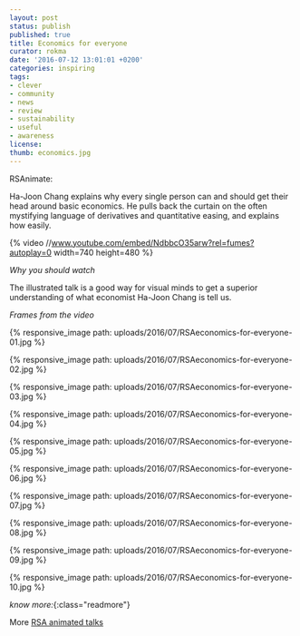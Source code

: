 ```yaml
---
layout: post
status: publish
published: true
title: Economics for everyone
curator: rokma
date: '2016-07-12 13:01:01 +0200'
categories: inspiring
tags:
- clever
- community
- news
- review
- sustainability
- useful
- awareness
license:
thumb: economics.jpg
---
```


RSAnimate:

Ha-Joon Chang explains why every single person can and should get their head around basic economics. He pulls back the curtain on the often mystifying language of derivatives and quantitative easing, and explains how easily.

{% video //www.youtube.com/embed/NdbbcO35arw?rel=fumes?autoplay=0 width=740 height=480 %}


_Why you should watch_

The illustrated talk is a good way for visual minds to get a superior understanding of what economist Ha-Joon Chang is tell us.


_Frames from the video_


{% responsive_image path: uploads/2016/07/RSAeconomics-for-everyone-01.jpg %}

{% responsive_image path: uploads/2016/07/RSAeconomics-for-everyone-02.jpg %}

{% responsive_image path: uploads/2016/07/RSAeconomics-for-everyone-03.jpg %}

{% responsive_image path: uploads/2016/07/RSAeconomics-for-everyone-04.jpg %}

{% responsive_image path: uploads/2016/07/RSAeconomics-for-everyone-05.jpg %}

{% responsive_image path: uploads/2016/07/RSAeconomics-for-everyone-06.jpg %}

{% responsive_image path: uploads/2016/07/RSAeconomics-for-everyone-07.jpg %}

{% responsive_image path: uploads/2016/07/RSAeconomics-for-everyone-08.jpg %}

{% responsive_image path: uploads/2016/07/RSAeconomics-for-everyone-09.jpg %}

{% responsive_image path: uploads/2016/07/RSAeconomics-for-everyone-10.jpg %}


_know more:_{:class="readmore"}

More [RSA animated talks](https://www.thersa.org/discover/videos/rsa-animate/2016/economics-is-for-everyone)
